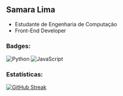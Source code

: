 ## Samara Lima

- Estudante de Engenharia de Computação
- Front-End Developer

### Badges:
![Python](https://img.shields.io/badge/-Python-3776AB?style=flat&logo=python&logoColor=white)
![JavaScript](https://img.shields.io/badge/-JavaScript-F7DF1E?style=flat&logo=javascript&logoColor=black)

### Estatísticas:
[![GitHub Streak](https://streak-stats.demolab.com?user=samaralimaz&theme=blueberry)](https://git.io/streak-stats)

